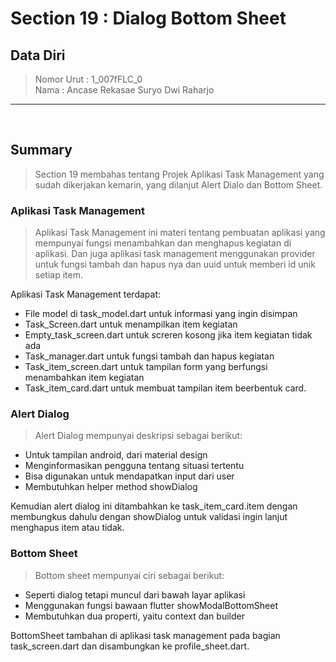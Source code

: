 # Section 19 : Dialog Bottom Sheet

## Data Diri

> Nomor Urut  : 1_007fFLC_0 <br>
Nama        : Ancase Rekasae Suryo Dwi Raharjo

--- 

<br>

## **Summary**

>Section 19 membahas tentang Projek Aplikasi Task Management yang sudah dikerjakan kemarin, yang dilanjut Alert Dialo dan Bottom Sheet.

### Aplikasi Task Management

>Aplikasi Task Management ini materi tentang pembuatan aplikasi yang mempunyai fungsi menambahkan dan menghapus kegiatan di aplikasi. Dan juga aplikasi task management menggunakan provider untuk fungsi tambah dan hapus nya dan uuid untuk memberi id unik setiap item. 

Aplikasi Task Management terdapat:
- File model di task_model.dart untuk informasi yang ingin disimpan
- Task_Screen.dart untuk menampilkan item kegiatan
- Empty_task_screen.dart untuk screren kosong jika item kegiatan tidak ada
- Task_manager.dart untuk fungsi tambah dan hapus kegiatan
- Task_item_screen.dart untuk tampilan form yang berfungsi menambahkan item kegiatan
- Task_item_card.dart untuk membuat tampilan item beerbentuk card.

### Alert Dialog

>Alert Dialog mempunyai deskripsi sebagai berikut:
- Untuk tampilan android, dari material design
- Menginformasikan pengguna tentang situasi tertentu
- Bisa digunakan untuk mendapatkan input dari user
- Membutuhkan helper method showDialog

Kemudian alert dialog ini ditambahkan ke task_item_card.item dengan membungkus dahulu dengan showDialog untuk validasi ingin lanjut menghapus item atau tidak.

### Bottom Sheet

>Bottom sheet mempunyai ciri sebagai berikut:
- Seperti dialog tetapi muncul dari bawah layar aplikasi
- Menggunakan fungsi bawaan flutter showModalBottomSheet
- Membutuhkan dua properti, yaitu context dan builder

BottomSheet tambahan di aplikasi task management pada bagian task_screen.dart dan disambungkan ke profile_sheet.dart.
